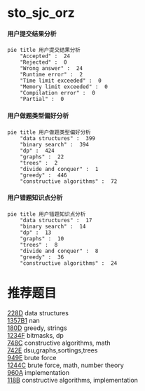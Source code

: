 # sto_sjc_orz

<!-- tabs:start -->



#### **用户提交结果分析**

```mermaid
pie title 用户提交结果分析
    "Accepted" :  24
    "Rejected" :  0
    "Wrong answer" :  24
    "Runtime error" :  2
    "Time limit exceeded" :  0
    "Memory limit exceeded" :  0
    "Compilation error" :  0
    "Partial" :  0
```

#### **用户做题类型偏好分析**

```mermaid
pie title 用户做题类型偏好分析
    "data structures" :  399
    "binary search" :  394
    "dp" :  424
    "graphs" :  22
    "trees" :  2
    "divide and conquer" :  1
    "greedy" :  446
    "constructive algorithms" :  72
```
#### **用户错题知识点分析**

```mermaid
pie title 用户错题知识点分析
    "data structures" :  17
    "binary search" :  14
    "dp" :  13
    "graphs" :  10
    "trees" :  8
    "divide and conquer" :  8
    "greedy" :  36
    "constructive algorithms" :  24
```



<!-- tabs:end -->
# 推荐题目
[228D](https://codeforces.com/contest/228/problem/D)		data structures		  
[1357B1](https://codeforces.com/contest/1357B/problem/1)		nan		  
[180D](https://codeforces.com/contest/180/problem/D)		greedy,
                        strings		  
[1234F](https://codeforces.com/contest/1234/problem/F)		bitmasks,
                        dp		  
[748C](https://codeforces.com/contest/748/problem/C)		constructive algorithms,
                        math		  
[742E](https://codeforces.com/contest/742/problem/E)		dsu,graphs,sortings,trees		  
[949E](https://codeforces.com/contest/949/problem/E)		brute force		  
[1244C](https://codeforces.com/contest/1244/problem/C)		brute force,
                        math,
                        number theory		  
[960A](https://codeforces.com/contest/960/problem/A)		implementation		  
[118B](https://codeforces.com/contest/118/problem/B)		constructive algorithms,
                        implementation		  
